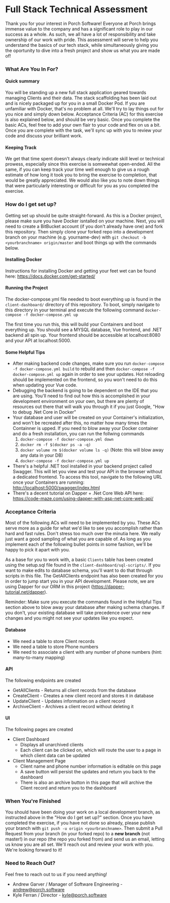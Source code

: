 # Full Stack Technical Assessment #

Thank you for your interest in Porch Software! Everyone at Porch brings immense value to the company and has a significant role to play in our success as a whole. As such, we all have a lot of responsibility and take ownership of our work with pride. This assessment will serve to help you understand the basics of our tech stack, while simultaneously giving you the oportunity to dive into a fresh project and show us what you are made of!

### What Are You In For? ###

#### Quick summary ####
You will be standing up a new full stack application geared towards managing Clients and their data. The stack scaffolding has been laid out and is nicely packaged up for you in a small Docker Pod. If you are unfamiliar with Docker, that's no problem at all. We'll try to lay things out for you nice and simply down below. Acceptance Criteria (AC) for this exercise is also explained below, and should be very basic. Once you complete the basic ACs, feel free to add your own flair to your code and flex on us a bit. Once you are complete with the task, we'll sync up with you to review your code and discuss your brilliant work.

#### Keeping Track ####
We get that time spent doesn't always clearly indicate skill level or technical prowess, especially since this exercise is somwewhat open-ended. All the same, if you can keep track your time well enough to give us a rough estimate of how long it took you to bring the exercise to completion, that would be greatly appreciated. We would also like you to note down things that were particularly interesting or difficult for you as you completed the exercise.

### How do I get set up? ###

Getting set up should be quite straight-forward. As this is a Docker project, please make sure you have Docker isntalled on your machine. Next, you will need to create a BitBucket account (if you don't already have one) and fork this repository. Then simply clone your forked repo into a development branch on your machine (e.g. yourname-dev) with `git checkout -b <yourbranchname> origin/master` and boot things up with the commands below.

#### Installing Docker ####
Instructions for installing Docker and getting your feet wet can be found here: https://docs.docker.com/get-started/

#### Running the Project ####
The docker-compose.yml file needed to boot everything up is found in the `client-dashboard/` directory of this repository. To boot, simply navigate to this directory in your terminal and execute the following command `docker-compose -f docker-compose.yml up`

The first time you run this, this will build your Containers and boot everything up. You should see a MYSQL database, Vue frontend, and .NET backend all spin up. Your frontend should be accessible at localhost:8080 and your API at localhost:5000.

#### Some Helpful Tips ####
* After making backend code changes, make sure you run `docker-compose -f docker-compose.yml build` to rebuild and then `docker-compose -f docker-compose.yml up` again in order to see your updates. Hot reloading should be implemented on the frontend, so you won't need to do this when updating your Vue code.
* Debugging the backend is going to be dependent on the IDE that you are using. You'll need to find out how this is accomplished in your development environment on your own, but there are plenty of resources out there that will walk you through it if you just Google, "How to debug .Net Core in Docker"
* Your database and user will be created on your Container's initialization, and won't be recreated after this, no matter how many times the Containner is upped. If you need to blow away your Docker container and do a fresh installation, you can run the follwing commands
	1. `docker-compose -f docker-compose.yml down`
	2. `docker rm -f $(docker ps -a -q)`
	3. `docker volume rm $(docker volume ls -q)` (Note: this will blow away any data in your DB)
	4. `docker-compose -f docker-compose.yml up`
* There's a helpful .NET tool installed in your backend project called Swagger. This will let you view and test your API in the browser without a dedicated frontend. To access this tool, navigate to the following URL once your Containers are running: <http://localhost:5000/swagger/index.html>
* There's a decent tutorial on Dapper + .Net Core Web API here: <https://code-maze.com/using-dapper-with-asp-net-core-web-api/>

### Acceptance Criteria ###

Most of the following ACs will need to be implemented by you. These ACs serve more as a guide for what we'd like to see you accomplish rather than hard and fast rules. Don't stress too much over the minutia here. We really just want a good sampling of what you are capable of. As long as you implement each of the following bullet points in some fashion, we'll be happy to pick it apart with you.

As a base for you to work with, a basic `Clients` table has been created using the setup.sql file found in the `client-dashboard/sql-scripts/`. If you want to make edits to database schema, you'll want to do that through scripts in this file. The GetAllClients endpoint has also been created for you in order to jump start you in your API development. Please note, we are using Dapper for our ORM in this project (<https://dapper-tutorial.net/dapper>).

Reminder: Make sure you execute the commands found in the Helpful Tips section above to blow away your database after making schema changes. If you don't, your existing database will take precedence over your new changes and you might not see your updates like you expect.

#### Database ####
* We need a table to store Client records
* We need a table to store Phone numbers
* We need to associate a client with any number of phone numbers (hint: many-to-many mapping)

#### API ####
The following endpoints are created

* GetAllClients - Returns all client records from the database
* CreateClient - Creates a new client record and stores it in database
* UpdateClient - Updates information on a client record
* ArchiveClient - Archives a client record without deleting it

#### UI ####
The following pages are created

* Client Dashboard
	* Displays all unarchived clients
	* Each client can be clicked on, which will route the user to a page in which client data can be updated
* Client Management Page
	* Client name and phone number information is editable on this page
	* A save button will persist the updates and return you back to the dashboard
	* There is also an archive button in this page that will archive the Client record and return you to the dashboard

### When You're Finished ###

You should have been doing your work on a local development branch, as instructed above in the "How do I get set up?" section. Once you have completed the exercise, if you have not done so already, please publish your branch with `git push -u origin <yourbranchname>`. Then submit a Pull Request from your branch (in your forked repo) to a **new branch** (not master!) in our repo (the repo you forked from) and send us an email, letting us know you are all set. We'll reach out and review your work with you. We're looking forward to it!

### Need to Reach Out? ###
Feel free to reach out to us if you need anything!

* Andrew Garver / Manager of Software Engineering - andrew@porch.software
* Kyle Ferran / Director - kyle@porch.software